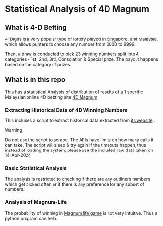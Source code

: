 # Statistical Analysis of 4D Magnum

## What is 4-D Betting
[4-Digits](https://en.wikipedia.org/wiki/4-Digits) is a very popular type of lottery played in Singapore, and Malaysia, which allows punters to choose any number from 0000 to 9999. 

Then, a draw is conducted to pick 23 winning numbers split into 4 categories - 1st, 2nd, 3rd, Consolation & Special prize. The payout happens based on the category of prizes.

## What is in this repo
This has a statistical Analysis of distribution of results of a 1 specific Malaysian online 4D bettting site [4D Magnum](https://magnum4d.my/en/).


### Extracting Historical Data of 4D Winning Numbers
This includes a script to extract historical data extracted from [its website](https://magnum4d.my/en/winning-history) .

> [!WARNING]
> Do not use the script to scrape. The APIs have limits on how many calls it can take.
> The script will sleep & try again if the timeouts happen, thus instead of loading the system, please use the included raw data taken on 14-Apr-2024

### Basic Statistical Analysis
The analysis is restricted to checking if there are any outliners numbers which get picked often or if there is any preference for any subset of numbers.

### Analysis of Magnum-Life
The probability of winning in [Magnum life game](https://magnum4d.my/en/magnum-life) is not very intuitive. Thus a python program can help.

